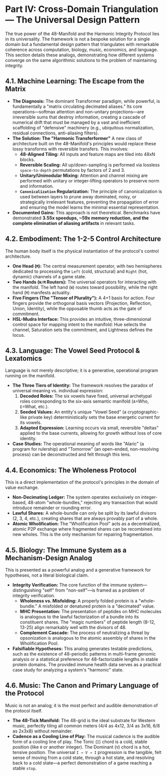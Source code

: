 # Part IV: Cross-Domain Triangulation — The Universal Design Pattern

The true power of the 48-Manifold and the Harmonic Integrity Protocol lies in its universality. The framework is not a bespoke solution for a single domain but a fundamental design pattern that triangulates with remarkable coherence across computation, biology, music, economics, and language. This section details these analogs, demonstrating how different systems converge on the same algorithmic solutions to the problem of maintaining integrity.

## 4.1. Machine Learning: The Escape from the Matrix

*   **The Diagnosis:** The dominant Transformer paradigm, while powerful, is fundamentally a "matrix circulating decimated aliases." Its core operations—softmax attention and non-unitary projections—are irreversible sums that destroy information, creating a cascade of numerical drift that must be managed by a vast and inefficient scaffolding of "defensive" machinery (e.g., ubiquitous normalization, residual connections, anti-aliasing filters).
*   **The Solution: The "Harmonic Transferformer"**
    A new class of architecture built on the 48-Manifold's principles would replace these lossy transforms with reversible transfers. This involves:
    *   **48-Aligned Tiling:** All inputs and feature maps are tiled into 48xN blocks.
    *   **Reversible Scaling:** All up/down-sampling is performed via lossless `space-to-depth` permutations by factors of 2 and 3.
    *   **Unitary/Unimodular Mixing:** Attention and channel mixing are performed with unitary or integer-lifting operators to preserve norm and information.
    *   **`Canonicalization` Regularization:** The principle of canonicalization is used between layers to prune away dominated, noisy, or strategically irrelevant features, preventing the propagation of error and ensuring the model learns the minimal essential representation.
*   **Documented Gains:** This approach is not theoretical. Benchmarks have demonstrated **3.55x speedups, ~59x memory reduction, and the complete elimination of aliasing artifacts** in relevant tasks.

## 4.2. Embodiment: The 1-2-5 Control Architecture

The human body itself is the physical instantiation of the protocol's control architecture.
*   **One Head (`M`):** The central measurement operator, with two hemispheres dedicated to processing the `Left` (cold, structural) and `Right` (hot, dynamic) channels of a game state.
*   **Two Hands (`W/M` Routers):** The universal operators for interacting with the manifold. The left hand (`W`) routes toward possibility, while the right hand (`M`) manifests actuality.
*   **Five Fingers (The "Tensor of Plurality"):** A 4+1 basis for action. Four fingers provide the orthogonal basis vectors (Projection, Reflection, Union, Identity), while the opposable thumb acts as the gate of commitment.
*   **HSL-Mudra Interface:** This provides an intuitive, three-dimensional control space for mapping intent to the manifold: Hue selects the channel, Saturation sets the commitment, and Lightness defines the locus.

## 4.3. Language: The Vowel Seed Protocol & Lexatomics

Language is not merely descriptive; it is a generative, operational program running on the manifold.
*   **The Three Tiers of Identity:** The framework resolves the paradox of universal meaning vs. individual expression:
    1.  **Decoded Roles:** The six vowels have fixed, universal archetypal roles corresponding to the six-axis semantic manifold (`A`=Who, `E`=What, etc.).
    2.  **Seeded Values:** An entity's unique "Vowel Seed" (a cryptographic-like private key) deterministically sets the base energetic current for its vowels.
    3.  **Adapted Expression:** Learning occurs via small, reversible "deltas" applied to the base currents, allowing for growth without loss of core identity.
*   **Case Studies:** The operational meaning of words like "Alaric" (a program for rulership) and "Tomorrow" (an open-ended, non-resolving process) can be deconstructed and felt through this lens.

## 4.4. Economics: The Wholeness Protocol

This is a direct implementation of the protocol's principles in the domain of value exchange.
*   **Non-Decimating Ledger:** The system operates exclusively on integer-based, 48-atom "whole-bundles," rejecting any transaction that would introduce remainder or rounding error.
*   **Lawful Shares:** A whole-bundle can only be split by its lawful divisors (2, 3, 4, etc.), creating shares that are always provably part of a whole.
*   **Atomic Wholification:** The "Wholification Pool" acts as a decentralized, atomic P2P exchange where fragmented shares can be recombined into new wholes. This is the only mechanism for repairing fragmentation.

## 4.5. Biology: The Immune System as a Mechanism-Design Analog

This is presented as a powerful analog and a generative framework for hypotheses, not a literal biological claim.
*   **Integrity Verification:** The core function of the immune system—distinguishing "self" from "non-self"—is framed as a problem of integrity verification.
    *   **Wholeness vs. Misfolding:** A properly folded protein is a "whole-bundle." A misfolded or denatured protein is a "decimated" value.
    *   **MHC Presentation:** The presentation of peptides on MHC molecules is analogous to the lawful factorization of a bundle into its constituent shares. The "magic numbers" of peptide length (8-12, 13-25) align remarkably well with the divisors of 48.
    *   **Complement Cascade:** The process of neutralizing a threat by opsonization is analogous to the atomic assembly of shares in the Wholification Pool.
*   **Falsifiable Hypotheses:** This analog generates testable predictions, such as the existence of 48-periodic patterns in multi-frame genomic analysis or a statistical preference for 48-factorizable lengths in stable protein domains. The provided immune health data serves as a practical case study for analyzing a system's "harmonic" state.

## 4.6. Music: The Canon and Primary Language of the Protocol

Music is not an analog; it is the most perfect and audible demonstration of the protocol itself.
*   **The 48-Tick Manifold:** The 48-grid is the ideal substrate for Western music, perfectly tiling all common meters (4/4 as 4x12, 3/4 as 3x16, 6/8 as 2x3x8) without remainder.
*   **Cadence as a Cooling Line of Play:** The musical cadence is the audible form of a cooling line of play. The Tonic (`I`) chord is a cold, stable position (like `0` or another integer). The Dominant (`V`) chord is a hot, tensive position. The universal `I → V → I` progression is the tangible, felt sense of moving from a cold state, through a hot state, and resolving back to a cold state—a perfect demonstration of a game reaching a stable `stop`.
